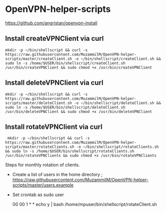 # OpenVPN-helper-scripts
https://github.com/angristan/openvpn-install


## Install createVPNClient via curl
    mkdir -p ~/bin/shellscript && curl -s https://raw.githubusercontent.com/MuzammilM/OpenVPN-helper-scripts/master/createClient.sh -o ~/bin/shellscript/createClient.sh && sudo ln -s /home/$USER/bin/shellscript/createClient.sh /usr/bin/createVPNClient && sudo chmod +x /usr/bin/createVPNClient
 
 ## Install deleteVPNClient via curl
    mkdir -p ~/bin/shellscript && curl -s https://raw.githubusercontent.com/MuzammilM/OpenVPN-helper-scripts/master/deleteClient.sh -o ~/bin/shellscript/deleteClient.sh && sudo ln -s /home/$USER/bin/shellscript/deleteClient.sh /usr/bin/deleteVPNClient && sudo chmod +x /usr/bin/deleteVPNClient
 
## Install rotateVPNClient via curl
     mkdir -p ~/bin/shellscript && curl -s https://raw.githubusercontent.com/MuzammilM/OpenVPN-helper-scripts/master/rotateClients.sh -o ~/bin/shellscript/rotateClients.sh && sudo ln -s /home/$USER/bin/shellscript/rotateClients.sh /usr/bin/rotateVPNClients && sudo chmod +x /usr/bin/rotateVPNClients

Steps for monthly rotation of clients.
* Create a list of users in the home directory ; 
https://raw.githubusercontent.com/MuzammilM/OpenVPN-helper-scripts/master/users.example
* Set crontab as sudo user
     
     00 00 1 * * echo y | bash /home/mpuser/bin/shellscript/rotateClient.sh
